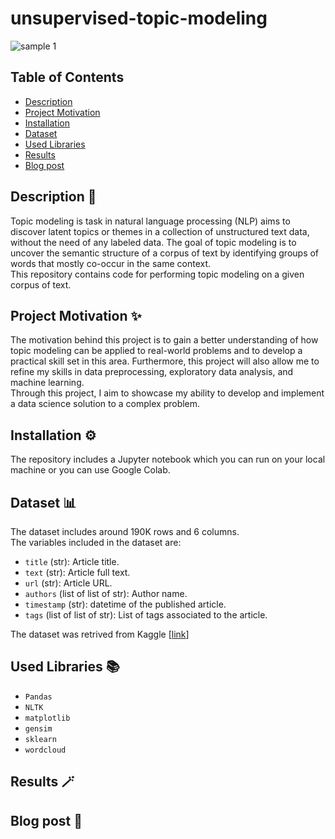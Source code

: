 # unsupervised-topic-modeling

![sample 1](https://github.com/0xArwa/unsupervised-topic-modeling/blob/main/images/Figures%20of%20words%20associated%20with%20each%20topic%20for%20LDA%20Model.png)
## Table of Contents
- <a href="#1"> Description </a>
- <a href="#2"> Project Motivation </a>
- <a href="#3"> Installation </a>
- <a href="#4"> Dataset </a>
- <a href="#5"> Used Libraries </a>
- <a href="#6"> Results </a>
- <a href="#7"> Blog post </a>

<a id='1'></a>
## Description 📜
Topic modeling is task in natural language processing (NLP) aims to discover latent topics or themes in a collection of unstructured text data, without the need of any labeled data. The goal of topic modeling is to uncover the semantic structure of a corpus of text by identifying groups of words that mostly co-occur in the same context. <br> This repository contains code for performing topic modeling on a given corpus of text.
<a id='2'></a>
## Project Motivation ✨
The motivation behind this project is to gain a better understanding of how topic 
modeling can be applied to real-world problems and to develop a practical skill set in this area.
Furthermore, this project will also allow me to refine my skills in data preprocessing,
exploratory data analysis, and machine learning. <br> Through this project, I aim to showcase my ability
to develop and implement a data science solution to a complex problem.
<a id='3'></a>
## Installation ⚙️
The repository includes a Jupyter notebook which you can run on your local machine or you can use Google Colab.

<a id='4'></a>
## Dataset 📊
The dataset includes around 190K rows and 6 columns. <br>
The variables included in the dataset are:

- `title` (str): Article title.
- `text` (str): Article full text.
- `url` (str): Article URL.
- `authors` (list of list of str): Author name.
- `timestamp` (str): datetime of the published article.
- `tags` (list of list of str): List of tags associated to the article.

The dataset was retrived from Kaggle [<a href="https://www.kaggle.com/datasets/fabiochiusano/medium-articles?resource=download">link</a>]
<a id='5'></a>
## Used Libraries 📚
- `Pandas`
- `NLTK`
- `matplotlib`
- `gensim`
- `sklearn`
- `wordcloud`

<a id='6'></a>
## Results 🪄

<a id='7'></a>
## Blog post  📝
